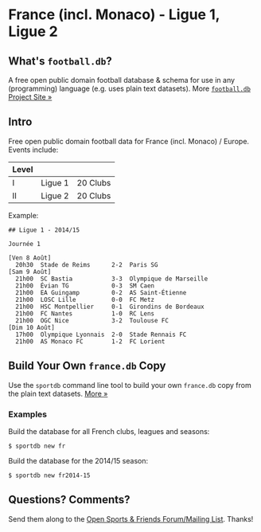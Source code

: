 # France (incl. Monaco) - Ligue 1, Ligue 2


## What's `football.db`?

A free open public domain football database & schema
for use in any (programming) language (e.g. uses plain text datasets).
More [`football.db` Project Site »](http://openfootball.github.io)

## Intro

Free open public domain football data for France (incl. Monaco) / Europe. Events include:

| Level |                                |            |
| ----- | ------------------------------ | ---------- |
| I     |  Ligue 1                       |  20 Clubs  |
| II    |  Ligue 2                       |  20 Clubs  |


Example:

<!--
```
### Ligue 1 Clubs

paris,        Paris St. Germain|Paris Saint-Germain, PSG
montpellier,  HSC Montpellier|Montpellier Hérault SC,  MHS
lille,        OSC Lille|Lille OSC|LOSC Lille,    LIL
marseille,    Marseille|Olympique Marseille,  OM
...
```
-->

```
## Ligue 1 - 2014/15

Journée 1

[Ven 8 Août]
  20h30  Stade de Reims      2-2  Paris SG
[Sam 9 Août]
  21h00  SC Bastia           3-3  Olympique de Marseille
  21h00  Évian TG            0-3  SM Caen
  21h00  EA Guingamp         0-2  AS Saint-Étienne
  21h00  LOSC Lille          0-0  FC Metz
  21h00  HSC Montpellier     0-1  Girondins de Bordeaux
  21h00  FC Nantes           1-0  RC Lens
  21h00  OGC Nice            3-2  Toulouse FC
[Dim 10 Août]
  17h00  Olympique Lyonnais  2-0  Stade Rennais FC
  21h00  AS Monaco FC        1-2  FC Lorient
```



## Build Your Own `france.db` Copy

Use the `sportdb` command line tool to build your own `france.db` copy
from the plain text datasets. [More »](https://github.com/openfootball/datafile)


### Examples

Build the database for all French clubs, leagues and seasons:

    $ sportdb new fr

Build the database for the 2014/15 season:

    $ sportdb new fr2014-15



## Questions? Comments?

Send them along to the
[Open Sports & Friends Forum/Mailing List](http://groups.google.com/group/opensport).
Thanks!
